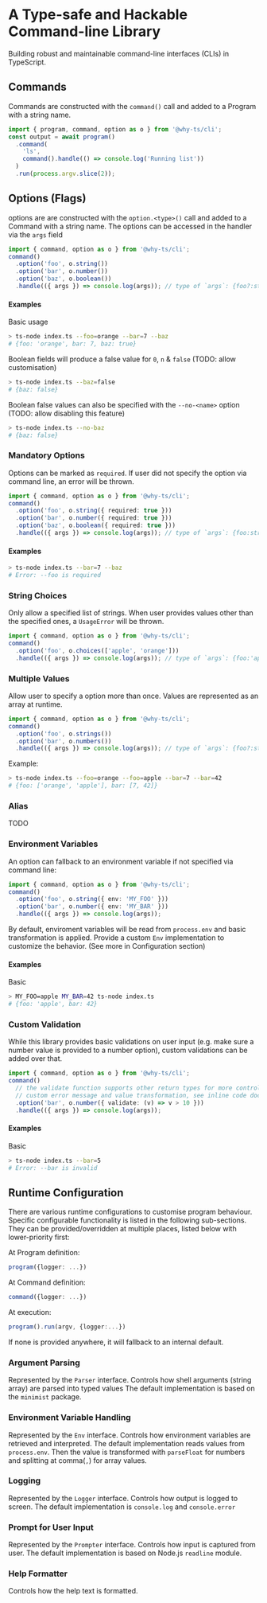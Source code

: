 # A Type-safe and Hackable Command-line Library

Building robust and maintainable command-line interfaces (CLIs) in TypeScript.

## Commands

Commands are constructed with the `command()` call and added to a Program with a string name.

```ts
import { program, command, option as o } from '@why-ts/cli';
const output = await program()
  .command(
    'ls',
    command().handle(() => console.log('Running list'))
  )
  .run(process.argv.slice(2));
```

## Options (Flags)

options are are constructed with the `option.<type>()` call and added to a Command with a string name.
The options can be accessed in the handler via the `args` field

```ts
import { command, option as o } from '@why-ts/cli';
command()
  .option('foo', o.string())
  .option('bar', o.number())
  .option('baz', o.boolean())
  .handle(({ args }) => console.log(args)); // type of `args`: {foo?:string, bar?:number, baz?:boolean}
```

#### Examples

Basic usage

```bash
> ts-node index.ts --foo=orange --bar=7 --baz
# {foo: 'orange', bar: 7, baz: true}
```

Boolean fields will produce a false value for `0`, `n` & `false` (TODO: allow customisation)

```bash
> ts-node index.ts --baz=false
# {baz: false}
```

Boolean false values can also be specified with the `--no-<name>` option (TODO: allow disabling this feature)

```bash
> ts-node index.ts --no-baz
# {baz: false}
```

### Mandatory Options

Options can be marked as `required`. If user did not specify the option via command line, an error will be thrown.

```ts
import { command, option as o } from '@why-ts/cli';
command()
  .option('foo', o.string({ required: true }))
  .option('bar', o.number({ required: true }))
  .option('baz', o.boolean({ required: true }))
  .handle(({ args }) => console.log(args)); // type of `args`: {foo:string, bar:string, baz:boolean}
```

#### Examples

```bash
> ts-node index.ts --bar=7 --baz
# Error: --foo is required
```

### String Choices

Only allow a specified list of strings. When user provides values other than the specified ones, a `UsageError` will be thrown.

```ts
import { command, option as o } from '@why-ts/cli';
command()
  .option('foo', o.choices(['apple', 'orange']))
  .handle(({ args }) => console.log(args)); // type of `args`: {foo:'apple'|'orange'}
```

### Multiple Values

Allow user to specify a option more than once. Values are represented as an array at runtime.

```ts
import { command, option as o } from '@why-ts/cli';
command()
  .option('foo', o.strings())
  .option('bar', o.numbers())
  .handle(({ args }) => console.log(args)); // type of `args`: {foo?:string[], bar?:string[]}
```

Example:

```bash
> ts-node index.ts --foo=orange --foo=apple --bar=7 --bar=42
# {foo: ['orange', 'apple'], bar: [7, 42]}
```

### Alias

TODO

### Environment Variables

An option can fallback to an environment variable if not specified via command line:

```ts
import { command, option as o } from '@why-ts/cli';
command()
  .option('foo', o.string({ env: 'MY_FOO' }))
  .option('bar', o.number({ env: 'MY_BAR' }))
  .handle(({ args }) => console.log(args));
```

By default, enviroment variables will be read from `process.env` and basic transformation is applied.
Provide a custom `Env` implementation to customize the behavior. (See more in Configuration section)

#### Examples

Basic

```bash
> MY_FOO=apple MY_BAR=42 ts-node index.ts
# {foo: 'apple', bar: 42}
```

### Custom Validation

While this library provides basic validations on user input (e.g. make sure a number value is provided to a number option),
custom validations can be added over that.

```ts
import { command, option as o } from '@why-ts/cli';
command()
  // the validate function supports other return types for more control including
  // custom error message and value transformation, see inline code documentation
  .option('bar', o.number({ validate: (v) => v > 10 }))
  .handle(({ args }) => console.log(args));
```

#### Examples

Basic

```bash
> ts-node index.ts --bar=5
# Error: --bar is invalid
```

## Runtime Configuration

There are various runtime configurations to customise program behaviour.
Specific configurable functionality is listed in the following sub-sections.
They can be provided/overridden at multiple places, listed below with lower-priority first:

At Program definition:

```ts
program({logger: ...})
```

At Command definition:

```ts
command({logger: ...})
```

At execution:

```ts
program().run(argv, {logger:...})
```

If none is provided anywhere, it will fallback to an internal default.

### Argument Parsing

Represented by the `Parser` interface.
Controls how shell arguments (string array) are parsed into typed values
The default implementation is based on the `minimist` package.

### Environment Variable Handling

Represented by the `Env` interface.
Controls how environment variables are retrieved and interpreted.
The default implementation reads values from `process.env`.
Then the value is transformed with `parseFloat` for numbers and splitting at comma(`,`) for array values.

### Logging

Represented by the `Logger` interface.
Controls how output is logged to screen.
The default implementation is `console.log` and `console.error`

### Prompt for User Input

Represented by the `Prompter` interface.
Controls how input is captured from user.
The default implementation is based on Node.js `readline` module.

### Help Formatter

Controls how the help text is formatted.
